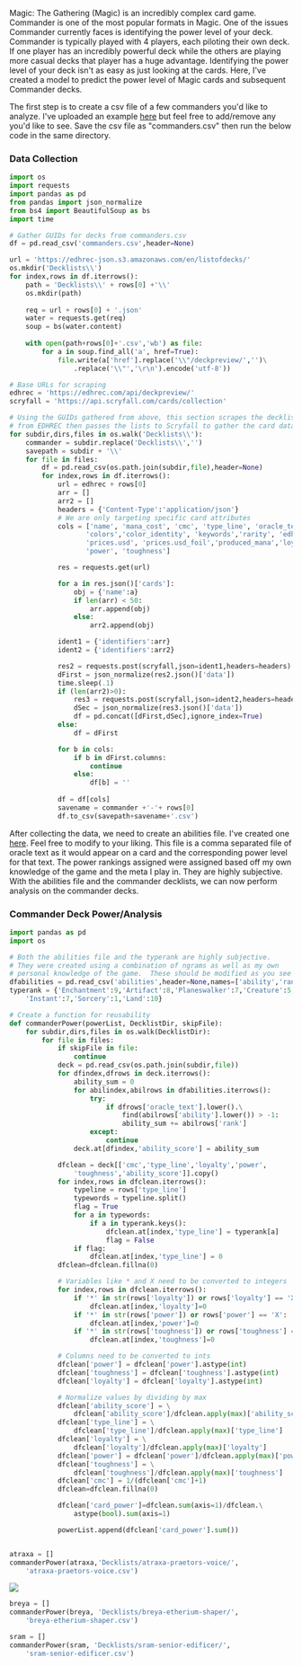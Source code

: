 Magic: The Gathering (Magic) is an incredibly complex card game.  Commander is one of the most popular formats in Magic.  One of the issues Commander currently faces is identifying the power level of your deck.  Commander is typically played with 4 players, each piloting their own deck.  If one player has an incredibly powerful deck while the others are playing more casual decks that player has a huge advantage.  Identifying the power level of your deck isn't as easy as just looking at the cards.  Here, I've created a model to predict the power level of Magic cards and subsequent Commander decks.

The first step is to create a csv file of a few commanders you'd like to analyze.  I've uploaded an example [here](https://github.com/tramsey19/mtg-cardanalysis/blob/master/commanders.csv) but feel free to add/remove any you'd like to see.  Save the csv file as "commanders.csv" then run the below code in the same directory.

### Data Collection
```python
import os 
import requests
import pandas as pd
from pandas import json_normalize
from bs4 import BeautifulSoup as bs
import time

# Gather GUIDs for decks from commanders.csv
df = pd.read_csv('commanders.csv',header=None)

url = 'https://edhrec-json.s3.amazonaws.com/en/listofdecks/'
os.mkdir('Decklists\\')
for index,rows in df.iterrows():
    path = 'Decklists\\' + rows[0] +'\\'
    os.mkdir(path)
    
    req = url + rows[0] + '.json'
    water = requests.get(req)
    soup = bs(water.content)
    
    with open(path+rows[0]+'.csv','wb') as file:
        for a in soup.find_all('a', href=True):
            file.write(a['href'].replace('\\"/deckpreview/','')\
                .replace('\\"','\r\n').encode('utf-8'))

# Base URLs for scraping
edhrec = 'https://edhrec.com/api/deckpreview/'
scryfall = 'https://api.scryfall.com/cards/collection'

# Using the GUIDs gathered from above, this section scrapes the decklists 
# from EDHREC then passes the lists to Scryfall to gather the card data.
for subdir,dirs,files in os.walk('Decklists\\'):
    commander = subdir.replace('Decklists\\','')
    savepath = subdir + '\\'
    for file in files:
        df = pd.read_csv(os.path.join(subdir,file),header=None)
        for index,rows in df.iterrows():
            url = edhrec + rows[0]
            arr = []
            arr2 = []
            headers = {'Content-Type':'application/json'}
            # We are only targeting specific card attributes
            cols = ['name', 'mana_cost', 'cmc', 'type_line', 'oracle_text', 
                   'colors','color_identity', 'keywords','rarity', 'edhrec_rank',
                   'prices.usd', 'prices.usd_foil','produced_mana','loyalty',
                   'power', 'toughness']

            res = requests.get(url)

            for a in res.json()['cards']:
                obj = {'name':a}
                if len(arr) < 50:
                    arr.append(obj)
                else:
                    arr2.append(obj)

            ident1 = {'identifiers':arr}
            ident2 = {'identifiers':arr2}

            res2 = requests.post(scryfall,json=ident1,headers=headers)
            dFirst = json_normalize(res2.json()['data'])
            time.sleep(.1)
            if (len(arr2)>0):
                res3 = requests.post(scryfall,json=ident2,headers=headers)
                dSec = json_normalize(res3.json()['data'])
                df = pd.concat([dFirst,dSec],ignore_index=True)
            else:
                df = dFirst

            for b in cols:
                if b in dFirst.columns:
                    continue
                else:
                    df[b] = ''
                    
            df = df[cols]
            savename = commander +'-'+ rows[0]
            df.to_csv(savepath+savename+'.csv')
```

After collecting the data, we need to create an abilities file.  I've created one [here](https://github.com/tramsey19/mtg-cardanalysis/blob/master/abilities).  Feel free to modify to your liking.  This file is a comma separated file of oracle text as it would appear on a card and the corresponding power level for that text.  The power rankings assigned were assigned based off my own knowledge of the game and the meta I play in.  They are highly subjective.  With the abilities file and the commander decklists, we can now perform analysis on the commander decks.

### Commander Deck Power/Analysis
```python
import pandas as pd
import os

# Both the abilities file and the typerank are highly subjective.  
# They were created using a combination of ngrams as well as my own 
# personal knowledge of the game.  These should be modified as you see fit.
dfabilities = pd.read_csv('abilities',header=None,names=['ability','rank'])
typerank = {'Enchantment':9,'Artifact':8,'Planeswalker':7,'Creature':5,
    'Instant':7,'Sorcery':1,'Land':10}

# Create a function for reusability
def commanderPower(powerList, DecklistDir, skipFile):
    for subdir,dirs,files in os.walk(DecklistDir):
        for file in files:
            if skipFile in file:
                continue
            deck = pd.read_csv(os.path.join(subdir,file))
            for dfindex,dfrows in deck.iterrows():
                ability_sum = 0
                for abilindex,abilrows in dfabilities.iterrows():
                    try:
                        if dfrows['oracle_text'].lower().\
                            find(abilrows['ability'].lower()) > -1:
                            ability_sum += abilrows['rank']
                    except:
                        continue
                deck.at[dfindex,'ability_score'] = ability_sum

            dfclean = deck[['cmc','type_line','loyalty','power',
                'toughness','ability_score']].copy()
            for index,rows in dfclean.iterrows():
                typeline = rows['type_line']
                typewords = typeline.split()
                flag = True
                for a in typewords:
                    if a in typerank.keys():
                        dfclean.at[index,'type_line'] = typerank[a]
                        flag = False
                if flag:
                    dfclean.at[index,'type_line'] = 0
            dfclean=dfclean.fillna(0)

            # Variables like * and X need to be converted to integers
            for index,rows in dfclean.iterrows():
                if '*' in str(rows['loyalty']) or rows['loyalty'] == 'X':
                    dfclean.at[index,'loyalty']=0
                if '*' in str(rows['power']) or rows['power'] == 'X':
                    dfclean.at[index,'power']=0
                if '*' in str(rows['toughness']) or rows['toughness'] == 'X':
                    dfclean.at[index,'toughness']=0

            # Columns need to be converted to ints
            dfclean['power'] = dfclean['power'].astype(int)
            dfclean['toughness'] = dfclean['toughness'].astype(int)
            dfclean['loyalty'] = dfclean['loyalty'].astype(int)

            # Normalize values by dividing by max
            dfclean['ability_score'] = \
                dfclean['ability_score']/dfclean.apply(max)['ability_score']
            dfclean['type_line'] = \
                dfclean['type_line']/dfclean.apply(max)['type_line']
            dfclean['loyalty'] = \
                dfclean['loyalty']/dfclean.apply(max)['loyalty']
            dfclean['power'] = dfclean['power']/dfclean.apply(max)['power']
            dfclean['toughness'] = \
                dfclean['toughness']/dfclean.apply(max)['toughness']
            dfclean['cmc'] = 1/(dfclean['cmc']+1)
            dfclean=dfclean.fillna(0)

            dfclean['card_power']=dfclean.sum(axis=1)/dfclean.\
                astype(bool).sum(axis=1)

            powerList.append(dfclean['card_power'].sum())


atraxa = []
commanderPower(atraxa,'Decklists/atraxa-praetors-voice/',
    'atraxa-praetors-voice.csv')
```
![]({{https://github.com/tramsey19/mtg-cardanalysis/blob/master}}/assets/test.png)
```python
breya = []
commanderPower(breya, 'Decklists/breya-etherium-shaper/',
    'breya-etherium-shaper.csv')

sram = [] 
commanderPower(sram, 'Decklists/sram-senior-edificer/',
    'sram-senior-edificer.csv')

```
